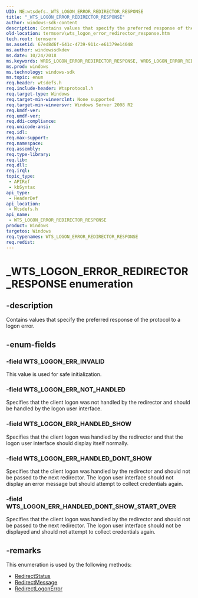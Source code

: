 ```yaml
---
UID: NE:wtsdefs._WTS_LOGON_ERROR_REDIRECTOR_RESPONSE
title: "_WTS_LOGON_ERROR_REDIRECTOR_RESPONSE"
author: windows-sdk-content
description: Contains values that specify the preferred response of the protocol to a logon error.
old-location: termserv\wts_logon_error_redirector_response.htm
tech.root: termserv
ms.assetid: 67ed8d6f-641c-4739-911c-e61379e14048
ms.author: windowssdkdev
ms.date: 10/24/2018
ms.keywords: WRDS_LOGON_ERROR_REDIRECTOR_RESPONSE, WRDS_LOGON_ERROR_REDIRECTOR_RESPONSE enumeration [Remote Desktop Services], WTS_LOGON_ERROR_REDIRECTOR_RESPONSE, WTS_LOGON_ERROR_REDIRECTOR_RESPONSE enumeration [Remote Desktop Services], WTS_LOGON_ERR_HANDLED_DONT_SHOW, WTS_LOGON_ERR_HANDLED_DONT_SHOW_START_OVER, WTS_LOGON_ERR_HANDLED_SHOW, WTS_LOGON_ERR_INVALID, WTS_LOGON_ERR_NOT_HANDLED, _WTS_LOGON_ERROR_REDIRECTOR_RESPONSE, termserv.wts_logon_error_redirector_response, wtsdefs/WRDS_LOGON_ERROR_REDIRECTOR_RESPONSE, wtsdefs/WTS_LOGON_ERROR_REDIRECTOR_RESPONSE, wtsdefs/WTS_LOGON_ERR_HANDLED_DONT_SHOW, wtsdefs/WTS_LOGON_ERR_HANDLED_DONT_SHOW_START_OVER, wtsdefs/WTS_LOGON_ERR_HANDLED_SHOW, wtsdefs/WTS_LOGON_ERR_INVALID, wtsdefs/WTS_LOGON_ERR_NOT_HANDLED
ms.prod: windows
ms.technology: windows-sdk
ms.topic: enum
req.header: wtsdefs.h
req.include-header: Wtsprotocol.h
req.target-type: Windows
req.target-min-winverclnt: None supported
req.target-min-winversvr: Windows Server 2008 R2
req.kmdf-ver: 
req.umdf-ver: 
req.ddi-compliance: 
req.unicode-ansi: 
req.idl: 
req.max-support: 
req.namespace: 
req.assembly: 
req.type-library: 
req.lib: 
req.dll: 
req.irql: 
topic_type:
 - APIRef
 - kbSyntax
api_type:
 - HeaderDef
api_location:
 - Wtsdefs.h
api_name:
 - WTS_LOGON_ERROR_REDIRECTOR_RESPONSE
product: Windows
targetos: Windows
req.typenames: WTS_LOGON_ERROR_REDIRECTOR_RESPONSE
req.redist: 
---
```


# _WTS_LOGON_ERROR_REDIRECTOR_RESPONSE enumeration


## -description


Contains values that specify the preferred response of the protocol to a logon error.


## -enum-fields




### -field WTS_LOGON_ERR_INVALID

This value is used for safe initialization.


### -field WTS_LOGON_ERR_NOT_HANDLED

Specifies that the client logon was not handled by the redirector and should be handled by the logon user interface.


### -field WTS_LOGON_ERR_HANDLED_SHOW

Specifies that the client logon was handled by the redirector and that the logon user interface should display itself normally.


### -field WTS_LOGON_ERR_HANDLED_DONT_SHOW

Specifies that the client logon was handled by the redirector and should not be passed to the next redirector. The logon user interface should not display an error message but should attempt to collect credentials again.


### -field WTS_LOGON_ERR_HANDLED_DONT_SHOW_START_OVER

Specifies that the client logon was handled by the redirector and should not be passed to the next redirector.  The logon user interface should not be displayed and should not attempt to collect credentials again.


## -remarks



This enumeration is used by the following methods:

<ul>
<li>
<a href="https://msdn.microsoft.com/a333db5a-3564-4d33-bfd6-244975cc3c4f">RedirectStatus</a>
</li>
<li>
<a href="https://msdn.microsoft.com/8db3657c-f64f-4e38-832e-5808557f479d">RedirectMessage</a>
</li>
<li>
<a href="https://msdn.microsoft.com/10cd07c3-9617-4ef8-9b30-541a3206e7e4">RedirectLogonError</a>
</li>
</ul>


